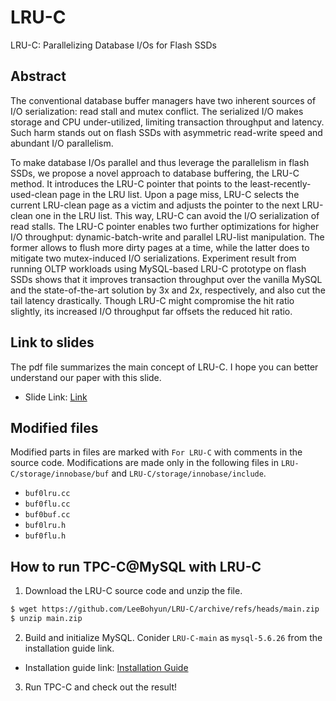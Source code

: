 # LRU-C
LRU-C: Parallelizing Database I/Os for Flash SSDs

## Abstract
The conventional database buffer managers have two inherent sources of I/O serialization: read stall and mutex conflict. The serialized I/O makes storage and CPU under-utilized, limiting transaction throughput and latency. Such harm stands out on flash SSDs with asymmetric read-write speed and abundant I/O parallelism.

To make database I/Os parallel and thus leverage the parallelism in flash SSDs, we propose a novel approach to database buffering, the LRU-C method. It introduces the LRU-C pointer that points to the least-recently-used-clean page in the LRU list. Upon a page miss, LRU-C selects the current LRU-clean page as a victim and adjusts the pointer to the next LRU-clean one in the LRU list. This way, LRU-C can avoid the I/O serialization of read stalls. The LRU-C pointer enables two further optimizations for higher I/O throughput: dynamic-batch-write and parallel LRU-list manipulation. The former allows to flush more dirty pages at a time, while the latter does to mitigate two mutex-induced I/O serializations. Experiment result from running OLTP workloads using MySQL-based LRU-C prototype on flash SSDs shows that it improves transaction throughput over the vanilla MySQL and the state-of-the-art solution by 3x and 2x, respectively, and also cut the tail latency drastically. Though LRU-C might compromise the hit ratio slightly, its increased I/O throughput far offsets the reduced hit ratio.

## Link to slides
The pdf file summarizes the main concept of LRU-C. I hope you can better understand our paper with this slide. 
- Slide Link: [Link](https://drive.google.com/file/d/1FgjDNfjSeSQgjwSQBYEz5nEardbZRJ1B/view?usp=sharing)

## Modified files
Modified parts in files are marked with ```For LRU-C``` with comments in the source code. Modifications are made only in the following files in ```LRU-C/storage/innobase/buf``` and ```LRU-C/storage/innobase/include```.
- ```buf0lru.cc```
- ```buf0flu.cc```
- ```buf0buf.cc```
- ```buf0lru.h```
- ```buf0flu.h```

## How to run TPC-C@MySQL with LRU-C

1. Download the LRU-C source code and unzip the file.
```bash
$ wget https://github.com/LeeBohyun/LRU-C/archive/refs/heads/main.zip
$ unzip main.zip
```

2. Build and initialize MySQL. Conider ```LRU-C-main``` as ```mysql-5.6.26``` from the installation guide link.
- Installation guide link: [Installation Guide](https://github.com/LeeBohyun/mysql-tpcc/blob/master/installation_guide/how-to-install-and-run-mysql-tpcc.md)

3. Run TPC-C and check out the result!
